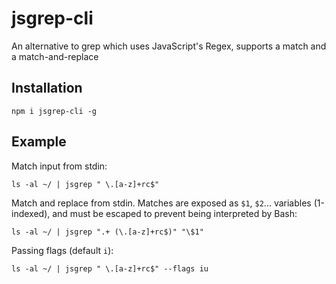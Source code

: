 # jsgrep-cli

An alternative to grep which uses JavaScript's Regex, supports a match and a match-and-replace

## Installation

```
npm i jsgrep-cli -g
```

## Example

Match input from stdin:

```
ls -al ~/ | jsgrep " \.[a-z]+rc$"
```

Match and replace from stdin. Matches are exposed as `$1`, `$2`... variables (1-indexed), and must be escaped to prevent being interpreted by Bash:

```
ls -al ~/ | jsgrep ".+ (\.[a-z]+rc$)" "\$1"
```

Passing flags (default `i`):

```
ls -al ~/ | jsgrep " \.[a-z]+rc$" --flags iu
```
